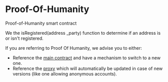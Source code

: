 # Proof-Of-Humanity
Proof-of-Humanity smart contract

We the isRegistered(address _party) function to determine if an address is or isn't registered.

If you are referring to Proof Of Humanity, we advise you to either:
- Reference the [main contract](0xC5E9dDebb09Cd64DfaCab4011A0D5cEDaf7c9BDb) and have a mechanism to switch to a new one.
- Reference the [proxy](0x1dAD862095d40d43c2109370121cf087632874dB) which will automatically be updated in case of new versions (like one allowing anonymous accounts).
